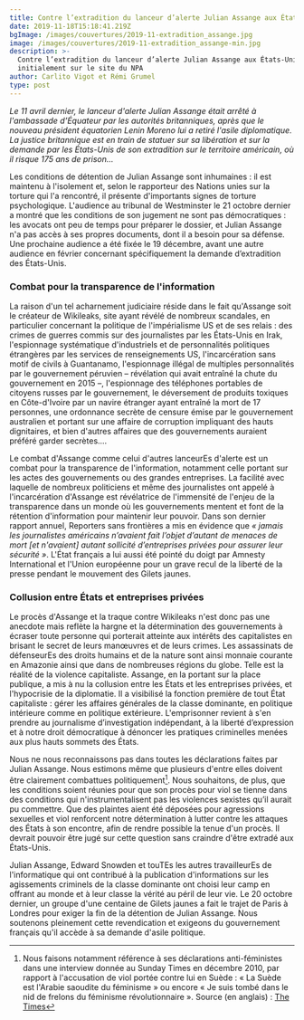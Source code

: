```yaml
---
title: Contre l’extradition du lanceur d’alerte Julian Assange aux États-Unis !
date: 2019-11-18T15:18:41.219Z
bgImage: /images/couvertures/2019-11-extradition_assange.jpg
image: /images/couvertures/2019-11-extradition_assange-min.jpg
description: >-
  Contre l’extradition du lanceur d’alerte Julian Assange aux États-Unis ! Paru
  initialement sur le site du NPA
author: Carlito Vigot et Rémi Grumel
type: post
---
```

_Le 11 avril dernier, le lanceur d'alerte Julian Assange était arrêté à l'ambassade d’Équateur par les autorités britanniques, après que le nouveau président équatorien Lenin Moreno lui a retiré l'asile diplomatique. La justice britannique est en train de statuer sur sa libération et sur la demande par les États-Unis de son extradition sur le territoire américain, où il risque 175 ans de prison…_ 

Les conditions de détention de Julian Assange sont inhumaines : il est maintenu à l'isolement et, selon le rapporteur des Nations unies sur la torture qui l'a rencontré, il présente d'importants signes de torture psychologique. L'audience au tribunal de Westminster le 21 octobre dernier a montré que les conditions de son jugement ne sont pas démocratiques : les avocats ont peu de temps pour préparer le dossier, et Julian Assange n'a pas accès à ses propres documents, dont il a besoin pour sa défense. Une prochaine audience a été fixée le 19 décembre, avant une autre audience en février concernant spécifiquement la demande d’extradition des États-Unis. 

### Combat pour la transparence de l'information

La raison d'un tel acharnement judiciaire réside dans le fait qu'Assange soit le créateur de Wikileaks, site ayant révélé de nombreux scandales, en particulier concernant la politique de l'impérialisme US et de ses relais : des crimes de guerres commis sur des journalistes par les États-Unis en Irak, l'espionnage systématique d'industriels et de personnalités politiques étrangères par les services de renseignements US, l'incarcération sans motif de civils à Guantanamo, l'espionnage illégal de multiples personnalités par le gouvernement péruvien – révélation qui avait entraîné la chute du gouvernement en 2015 –, l'espionnage des téléphones portables de citoyens russes par le gouvernement, le déversement de produits toxiques en Côte-d'Ivoire par un navire étranger ayant entraîné la mort de 17 personnes, une ordonnance secrète de censure émise par le gouvernement australien et portant sur une affaire de corruption impliquant des hauts dignitaires, et bien d'autres affaires que des gouvernements auraient préféré garder secrètes.... 

Le combat d'Assange comme celui d'autres lanceurEs d'alerte est un combat pour la transparence de l'information, notamment celle portant sur les actes des gouvernements ou des grandes entreprises. La facilité avec laquelle de nombreux politiciens et même des journalistes ont appelé à l'incarcération d'Assange est révélatrice de l'immensité de l'enjeu de la transparence dans un monde où les gouvernements mentent et font de la rétention d'information pour maintenir leur pouvoir. Dans son dernier rapport annuel, Reporters sans frontières a mis en évidence que _« jamais les journalistes américains n’avaient fait l’objet d’autant de menaces de mort \[et n'avaient] autant sollicité d’entreprises privées pour assurer leur sécurité »_. L'État français a lui aussi été pointé du doigt par Amnesty International et l'Union européenne pour un grave recul de la liberté de la presse pendant le mouvement des Gilets jaunes.

### Collusion entre États et entreprises privées

Le procès d'Assange et la traque contre Wikileaks n'est donc pas une anecdote mais reflète la hargne et la détermination des gouvernements à écraser toute personne qui porterait atteinte aux intérêts des capitalistes en brisant le secret de leurs manœuvres et de leurs crimes. Les assassinats de défenseurEs des droits humains et de la nature sont ainsi monnaie courante en Amazonie ainsi que dans de nombreuses régions du globe. Telle est la réalité de la violence capitaliste. Assange, en la portant sur la place publique, a mis à nu la collusion entre les États et les entreprises privées, et l'hypocrisie de la diplomatie. Il a visibilisé la fonction première de tout État capitaliste : gérer les affaires générales de la classe dominante, en politique intérieure comme en politique extérieure. L'emprisonner revient à s'en prendre au journalisme d’investigation indépendant, à la liberté d’expression et à notre droit démocratique à dénoncer les pratiques criminelles menées aux plus hauts sommets des États. 

Nous ne nous reconnaissons pas dans toutes les déclarations faites par Julian Assange. Nous estimons même que plusieurs d'entre elles doivent être clairement combattues politiquement[^1]. Nous souhaitons, de plus, que les conditions soient réunies pour que son procès pour viol se tienne dans des conditions qui n'instrumentalisent pas les violences sexistes qu’il aurait pu commettre. Que des plaintes aient été déposées pour agressions sexuelles et viol renforcent notre détermination à lutter contre les attaques des États à son encontre, afin de rendre possible la tenue d'un procès. Il devrait pouvoir être jugé sur cette question sans craindre d'être extradé aux États-Unis.

Julian Assange, Edward Snowden et touTEs les autres travailleurEs de l'informatique qui ont contribué à la publication d'informations sur les agissements criminels de la classe dominante ont choisi leur camp en offrant au monde et à leur classe la vérité au péril de leur vie. Le 20 octobre dernier, un groupe d'une centaine de Gilets jaunes a fait le trajet de Paris à Londres pour exiger la fin de la détention de Julian Assange. Nous soutenons pleinement cette revendication et exigeons du gouvernement français qu'il accède à sa demande d'asile politique. 

[^1]: Nous faisons notamment référence à ses déclarations anti-féministes dans une interview donnée au Sunday Times en décembre 2010, par rapport à l'accusation de viol portée contre lui en Suède : « La Suède est l'Arabie saoudite du féminisme » ou encore « Je suis tombé dans le nid de frelons du féminisme révolutionnaire ». Source (en anglais) : [The Times](https://www.thetimes.co.uk/article/accuser-snapped-me-in-the-nude-rm90vzzxvcs)
